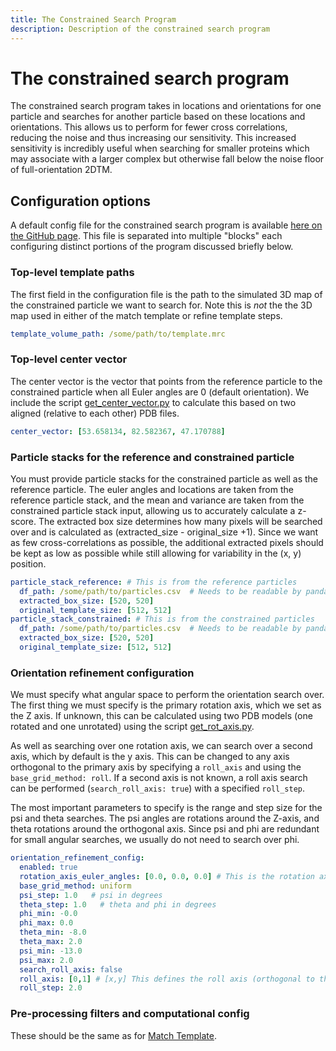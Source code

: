 ```yaml
---
title: The Constrained Search Program
description: Description of the constrained search program
---
```


# The constrained search program

The constrained search program takes in locations and orientations for one particle and searches for another particle based on these locations and orientations.
This allows us to perform for fewer cross correlations, reducing the noise and thus increasing our sensitivity.
This increased sensitivity is incredibly useful when searching for smaller proteins which may associate with a larger complex but otherwise fall below the noise floor of full-orientation 2DTM.

## Configuration options

A default config file for the constrained search program is available [here on the GitHub page](https://raw.githubusercontent.com/Lucaslab-Berkeley/Leopard-EM/refs/heads/main/programs/constrained_search/constrained_search_example_config.yaml).
This file is separated into multiple "blocks" each configuring distinct portions of the program discussed briefly below.

### Top-level template paths

The first field in the configuration file is the path to the simulated 3D map of the constrained particle we want to search for. Note this is *not* the the 3D map used in either of the match template or refine template steps.

```yaml
template_volume_path: /some/path/to/template.mrc
```

### Top-level center vector

The center vector is the vector that points from the reference particle to the constrained particle when all Euler angles are 0 (default orientation).
We include the script [get_center_vector.py](https://raw.githubusercontent.com/Lucaslab-Berkeley/Leopard-EM/refs/heads/main/programs/constrained_search/utils/get_center_vector.py) to calculate this based on two aligned (relative to each other) PDB files.

```yaml
center_vector: [53.658134, 82.582367, 47.170788]
```

### Particle stacks for the reference and constrained particle

You must provide particle stacks for the constrained particle as well as the reference particle.
The euler angles and locations are taken from the reference particle stack, and the mean and variance are taken from the constrained particle stack input, allowing us to accurately calculate a z-score.
The extracted box size determines how many pixels will be searched over and is calculated as (extracted_size - original_size +1).
Since we want as few cross-correlations as possible, the additional extracted pixels should be kept as low as possible while still allowing for variability in the (x, y) position.

```yaml
particle_stack_reference: # This is from the reference particles
  df_path: /some/path/to/particles.csv  # Needs to be readable by pandas
  extracted_box_size: [520, 520]
  original_template_size: [512, 512]
particle_stack_constrained: # This is from the constrained particles
  df_path: /some/path/to/particles.csv  # Needs to be readable by pandas
  extracted_box_size: [520, 520]
  original_template_size: [512, 512]
```

### Orientation refinement configuration

We must specify what angular space to perform the orientation search over.
The first thing we must specify is the primary rotation axis, which we set as the Z axis.
If unknown, this can be calculated using two PDB models (one rotated and one unrotated) using the script [get_rot_axis.py](https://raw.githubusercontent.com/Lucaslab-Berkeley/Leopard-EM/refs/heads/main/programs/constrained_search/utils/get_center_vector.py).

As well as searching over one rotation axis, we can search over a second axis, which by default is the y axis.
This can be changed to any axis orthogonal to the primary axis by specifying a `roll_axis` and using the `base_grid_method: roll`.
If a second axis is not known, a roll axis search can be performed (`search_roll_axis: true`) with a specified `roll_step`.

The most important parameters to specify is the range and step size for the psi and theta searches.
The psi angles are rotations around the Z-axis, and theta rotations around the orthogonal axis.
Since psi and phi are redundant for small angular searches, we usually do not need to search over phi.

```yaml
orientation_refinement_config:
  enabled: true
  rotation_axis_euler_angles: [0.0, 0.0, 0.0] # This is the rotation axis
  base_grid_method: uniform
  psi_step: 1.0   # psi in degrees
  theta_step: 1.0   # theta and phi in degrees
  phi_min: -0.0
  phi_max: 0.0
  theta_min: -8.0
  theta_max: 2.0
  psi_min: -13.0
  psi_max: 2.0
  search_roll_axis: false
  roll_axis: [0,1] # [x,y] This defines the roll axis (orthogonal to the rotation axis).
  roll_step: 2.0 
```

### Pre-processing filters and computational config

These should be the same as for [Match Template](../programs/match_template.md).




